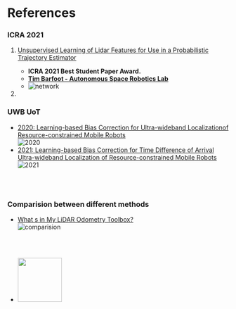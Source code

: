 # References



<!---
Started to write on Sep 1 2021
Zahra
-->
### ICRA 2021
1. [Unsupervised Learning of Lidar Features for Use in a Probabilistic Trajectory Estimator](https://arxiv.org/pdf/2102.11261.pdf) 
    - **ICRA 2021 Best Student Paper Award.**
    - **[Tim Barfoot - Autonomous Space Robotics Lab](http://asrl.utias.utoronto.ca/~tdb/)** 
    - ![network](https://user-images.githubusercontent.com/46463022/131911025-4a022593-ba83-4fdd-b73c-b0d3978dc3a0.png)

2. 




### UWB UoT

- [2020: Learning-based Bias Correction for Ultra-wideband Localizationof Resource-constrained Mobile Robots ](https://arxiv.org/abs/2003.09371)  
![2020](https://user-images.githubusercontent.com/46463022/131751671-faa3a935-83a7-49ce-b38e-5eedd06da3ba.png)  
- [2021: Learning-based Bias Correction for Time Difference of Arrival Ultra-wideband Localization of Resource-constrained Mobile Robots ](https://arxiv.org/abs/2103.01885)  
![2021](https://user-images.githubusercontent.com/46463022/131751263-a1e44428-31bc-495f-8f5f-13f93756a9cd.png)




<br/>
<br/>


### Comparision between different methods
- [What s in My LiDAR Odometry Toolbox?](https://arxiv.org/abs/2103.09708)  
![comparision](https://user-images.githubusercontent.com/46463022/131752670-51148481-b147-42be-8f3c-5984f033c786.png)

<br/>
<br/>

  - <img src="https://your-image-url.type" width="100" height="100">
